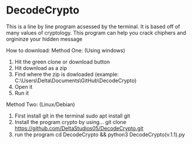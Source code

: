 # DecodeCrypto
This is a line by line program acsessed by the terminal. It is based off of many values of cryptology. This program can help you crack chiphers and orgininze your hidden message

How to download:
Method One:
(Using windows)
1. Hit the green clone or download button
2. Hit download as a zip
3. Find where the zip is dowloaded (example: C:\Users\Delta\Documents\GitHub\DecodeCrypto)
4. Open it
5. Run it 

Method Two:
(Linux/Debian)
1. First install git in the terminal
sudo apt install git
2. Install the program crypto by using...
git clone https://github.com/DeltaStudios05/DecodeCrypto.git
3. run the program
cd DecodeCrypto && python3 DecodeCrypto(v.1.1).py
